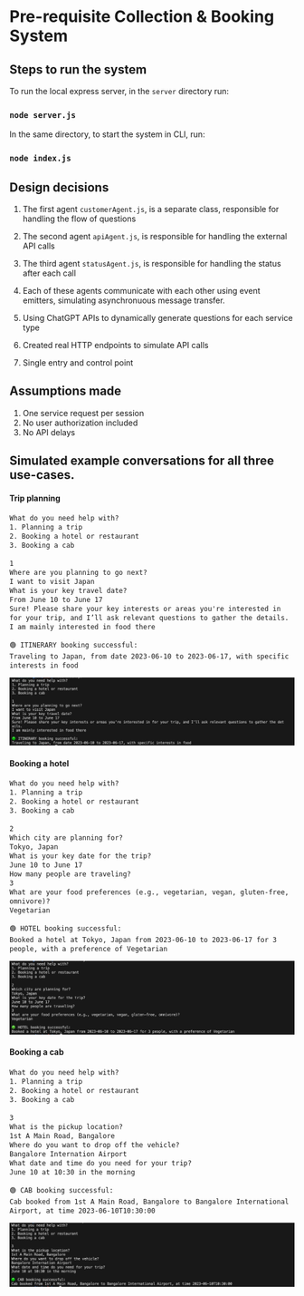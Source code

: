 # Pre-requisite Collection & Booking System

## Steps to run the system

To run the local express server, in the `server` directory run:

### `node server.js`

In the same directory, to start the system in CLI, run:

### `node index.js`

## Design decisions

1. The first agent `customerAgent.js`, is a separate class, responsible for handling the flow of questions
2. The second agent `apiAgent.js`, is responsible for handling the external API calls
3. The third agent `statusAgent.js`, is responsible for handling the status after each call

4. Each of these agents communicate with each other using event emitters, simulating asynchronuous message transfer.
5. Using ChatGPT APIs to dynamically generate questions for each service type
6. Created real HTTP endpoints to simulate API calls
7. Single entry and control point

## Assumptions made

1. One service request per session
2. No user authorization included
3. No API delays

## Simulated example conversations for all three use-cases.

#### Trip planning

```
What do you need help with?
1. Planning a trip
2. Booking a hotel or restaurant
3. Booking a cab

1
Where are you planning to go next?
I want to visit Japan
What is your key travel date?
From June 10 to June 17
Sure! Please share your key interests or areas you're interested in for your trip, and I’ll ask relevant questions to gather the details.
I am mainly interested in food there

🟢 ITINERARY booking successful:
Traveling to Japan, from date 2023-06-10 to 2023-06-17, with specific interests in food
```

![Trip Booking Image](./assets/tripImage.png)

#### Booking a hotel

```
What do you need help with?
1. Planning a trip
2. Booking a hotel or restaurant
3. Booking a cab

2
Which city are planning for?
Tokyo, Japan
What is your key date for the trip?
June 10 to June 17
How many people are traveling?
3
What are your food preferences (e.g., vegetarian, vegan, gluten-free, omnivore)?
Vegetarian

🟢 HOTEL booking successful:
Booked a hotel at Tokyo, Japan from 2023-06-10 to 2023-06-17 for 3 people, with a preference of Vegetarian
```

![Hotel Booking Image](./assets/hotelImage.png)

#### Booking a cab

```
What do you need help with?
1. Planning a trip
2. Booking a hotel or restaurant
3. Booking a cab

3
What is the pickup location?
1st A Main Road, Bangalore
Where do you want to drop off the vehicle?
Bangalore Internation Airport
What date and time do you need for your trip?
June 10 at 10:30 in the morning

🟢 CAB booking successful:
Cab booked from 1st A Main Road, Bangalore to Bangalore International Airport, at time 2023-06-10T10:30:00
```

![Cab Booking Image](./assets/cabImage.png)
